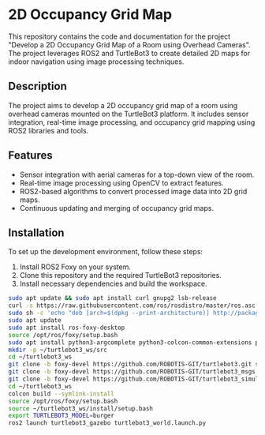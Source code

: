 # 2D Occupancy Grid Map

This repository contains the code and documentation for the project "Develop a 2D Occupancy Grid Map of a Room using Overhead Cameras". The project leverages ROS2 and TurtleBot3 to create detailed 2D maps for indoor navigation using image processing techniques.

## Description

The project aims to develop a 2D occupancy grid map of a room using overhead cameras mounted on the TurtleBot3 platform. It includes sensor integration, real-time image processing, and occupancy grid mapping using ROS2 libraries and tools.

## Features

- Sensor integration with aerial cameras for a top-down view of the room.
- Real-time image processing using OpenCV to extract features.
- ROS2-based algorithms to convert processed image data into 2D grid maps.
- Continuous updating and merging of occupancy grid maps.

## Installation

To set up the development environment, follow these steps:

1. Install ROS2 Foxy on your system.
2. Clone this repository and the required TurtleBot3 repositories.
3. Install necessary dependencies and build the workspace.

```bash
sudo apt update && sudo apt install curl gnupg2 lsb-release
curl -s https://raw.githubusercontent.com/ros/rosdistro/master/ros.asc | sudo apt-key add -
sudo sh -c 'echo "deb [arch=$(dpkg --print-architecture)] http://packages.ros.org/ros2/ubuntu $(lsb_release -cs) main" > /etc/apt/sources.list.d/ros2-latest.list'
sudo apt update
sudo apt install ros-foxy-desktop
source /opt/ros/foxy/setup.bash
sudo apt install python3-argcomplete python3-colcon-common-extensions python3-vcstool
mkdir -p ~/turtlebot3_ws/src
cd ~/turtlebot3_ws
git clone -b foxy-devel https://github.com/ROBOTIS-GIT/turtlebot3.git src/turtlebot3
git clone -b foxy-devel https://github.com/ROBOTIS-GIT/turtlebot3_msgs.git src/turtlebot3_msgs
git clone -b foxy-devel https://github.com/ROBOTIS-GIT/turtlebot3_simulations.git src/turtlebot3_simulations
cd ~/turtlebot3_ws
colcon build --symlink-install
source /opt/ros/foxy/setup.bash
source ~/turtlebot3_ws/install/setup.bash
export TURTLEBOT3_MODEL=burger
ros2 launch turtlebot3_gazebo turtlebot3_world.launch.py
